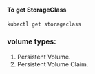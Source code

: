 #### To get StorageClass
`kubectl get storageclass`

### volume types:

1. Persistent Volume.
2. Persistent Volume Claim.
